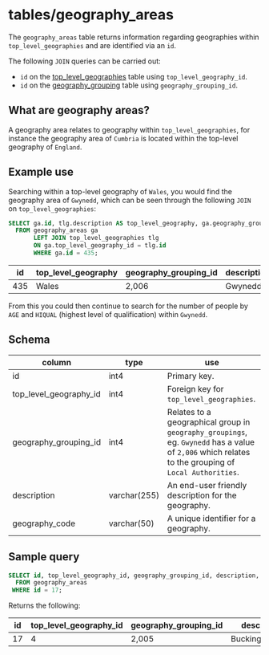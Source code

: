 # tables/geography_areas

The `geography_areas` table returns information regarding geographies within `top_level_geographies` and are identified via an `id`.

The following `JOIN` queries can be carried out:

- `id` on the [top_level_geographies](top_level_geographies.md) table using `top_level_geography_id`.
- `id` on the [geography_grouping](geography_grouping.md) table using `geography_grouping_id`.

## What are geography areas?

A geography area relates to geography within `top_level_geographies`, for instance the geography area of `Cumbria` is located within the top-level geography of `England`.

## Example use

Searching within a top-level geography of `Wales`, you would find the geography area of `Gwynedd`, which can be seen through the following `JOIN` on `top_level_geographies`:

```sql
SELECT ga.id, tlg.description AS top_level_geography, ga.geography_grouping_id, ga.description, ga.geography_code 
  FROM geography_areas ga 
       LEFT JOIN top_level_geographies tlg 
       ON ga.top_level_geography_id = tlg.id 
       WHERE ga.id = 435;
```

|id|top_level_geography|geography_grouping_id|description|geography_code|
|-|-|-|-|-|
|435|Wales|2,006|Gwynedd|W06000002|

From this you could then continue to search for the number of people by `AGE` and `HIQUAL` (highest level of qualification) within `Gwynedd`.

## Schema

|column|type|use|
|-|-|-|
|id|int4|Primary key.|
|top_level_geography_id|int4|Foreign key for `top_level_geographies`.|
|geography_grouping_id|int4|Relates to a geographical group in `geography_groupings`, eg. `Gwynedd` has a value of `2,006` which relates to the grouping of `Local Authorities`.|
|description|varchar(255)|An end-user friendly description for the geography.|
|geography_code|varchar(50)|A unique identifier for a geography.|

## Sample query

```sql
SELECT id, top_level_geography_id, geography_grouping_id, description, geography_code 
  FROM geography_areas 
 WHERE id = 17;
```

Returns the following:

|id|top_level_geography_id|geography_grouping_id|description|geography_code|
|-|-|-|-|-|
|17|4|2,005|Buckinghamshire|E10000002|

